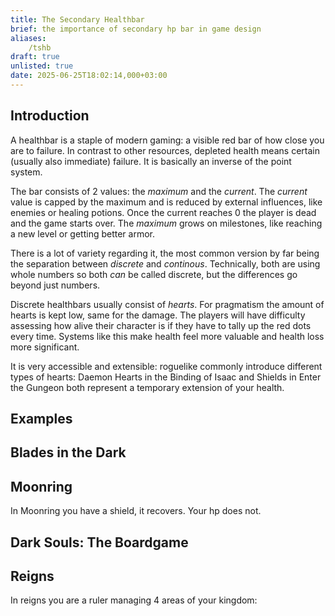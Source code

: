```yaml
---
title: The Secondary Healthbar
brief: the importance of secondary hp bar in game design
aliases:
    /tshb
draft: true
unlisted: true
date: 2025-06-25T18:02:14,000+03:00
---
```


## Introduction 

A healthbar is a staple of modern gaming: a visible red bar of how close you are to failure. In contrast to other resources, depleted health means certain (usually also immediate) failure. It is basically an inverse of the point system.

The bar consists of 2 values: the *maximum* and the *current*. The *current* value is capped by the maximum and is reduced by external influences, like enemies or healing potions. Once the current reaches 0 the player is dead and the game starts over. The *maximum* grows on milestones, like reaching a new level or getting better armor.

There is a lot of variety regarding it, the most common version by far being the separation between *discrete* and *continous*. Technically, both are using whole numbers so both *can* be called discrete, but the differences go beyond just numbers.

Discrete healthbars usually consist of *hearts*. For pragmatism the amount of hearts is kept low, same for the damage. The players will have difficulty assessing how alive their character is if they have to tally up the red dots every time. Systems like this make health feel more valuable and health loss more significant.

It is very accessible and extensible: roguelike commonly introduce different types of hearts: Daemon Hearts in the Binding of Isaac and Shields in Enter the Gungeon both represent a temporary extension of your health.

## Examples

## Blades in the Dark

## Moonring

In Moonring you have a shield, it recovers. Your hp does not.

## Dark Souls: The Boardgame

## Reigns

In reigns you are a ruler managing 4 areas of your kingdom:
